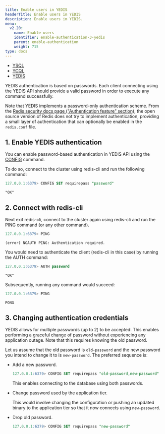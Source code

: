 ```yaml
---
title: Enable users in YEDIS
headerTitle: Enable users in YEDIS
description: Enable users in YEDIS.
menu:
  v2.20:
    name: Enable users
    identifier: enable-authentication-3-yedis
    parent: enable-authentication
    weight: 715
type: docs
---
```


<ul class="nav nav-tabs-alt nav-tabs-yb">
  <li >
    <a href="../ysql/" class="nav-link">
      <i class="icon-postgres" aria-hidden="true"></i>
      YSQL
    </a>
  </li>
  <li >
    <a href="../ycql/" class="nav-link">
      <i class="icon-cassandra" aria-hidden="true"></i>
      YCQL
    </a>
  </li>
  <li>
    <a href="../yedis/" class="nav-link active">
      <i class="icon-redis" aria-hidden="true"></i>
      YEDIS
    </a>
  </li>
</ul>

YEDIS authentication is based on passwords. Each client connecting using the YEDIS API should provide a valid password in order to execute any command successfully.

Note that YEDIS implements a password-only authentication scheme. From the [Redis security docs page ("Authentication feature" section)](https://redis.io/topics/security), the open source version of Redis does not try to implement authentication, providing a small layer of authentication that can optionally be enabled in the `redis.conf` file.

## 1. Enable YEDIS authentication

You can enable password-based authentication in YEDIS API using the [CONFIG](/preview/api/yedis/config/) command.

To do so, connect to the cluster using redis-cli and run the following command:

```sql
127.0.0.1:6379> CONFIG SET requirepass "password"
```

```output
"OK"
```

## 2. Connect with redis-cli

Next exit redis-cli, connect to the cluster again using redis-cli and run the PING command (or any other command).

```sql
127.0.0.1:6379> PING
```

```output
(error) NOAUTH PING: Authentication required.
```

You would need to authenticate the client (redis-cli in this case) by running the AUTH command:

```sql
127.0.0.1:6379> AUTH password
```

```output
"OK"
```

Subsequently, running any command would succeed:

```sql
127.0.0.1:6379> PING
```

```output
PONG
```

## 3. Changing authentication credentials

YEDIS allows for multiple passwords (up to 2) to be accepted. This enables performing a graceful change of password without experiencing any application outage. Note that this requires knowing the old password.

Let us assume that the old password is `old-password` and the new password you intend to change it to is `new-password`. The preferred sequence is:

- Add a new password.

  ```sql
  127.0.0.1:6379> CONFIG SET requirepass "old-password,new-password"
  ```

  This enables connecting to the database using both passwords.

- Change password used by the application tier.

  This would involve changing the configuration or pushing an updated binary to the application tier so that it now connects using `new-password`.

- Drop old password.

  ```sql
  127.0.0.1:6379> CONFIG SET requirepass "new-password"
  ```
